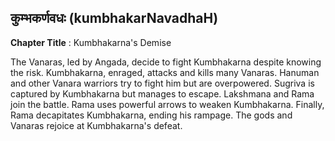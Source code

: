 ## कुम्भकर्णवधः (kumbhakarNavadhaH)
**Chapter Title** : Kumbhakarna's Demise

The Vanaras, led by Angada, decide to fight Kumbhakarna despite knowing the risk. Kumbhakarna, enraged, attacks and kills many Vanaras. Hanuman and other Vanara warriors try to fight him but are overpowered. Sugriva is captured by Kumbhakarna but manages to escape. Lakshmana and Rama join the battle. Rama uses powerful arrows to weaken Kumbhakarna. Finally, Rama decapitates Kumbhakarna, ending his rampage. The gods and Vanaras rejoice at Kumbhakarna's defeat.